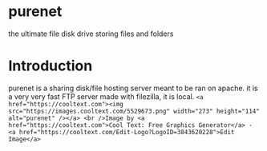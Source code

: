 # purenet
the ultimate file disk drive storing files and folders
# Introduction
purenet is a sharing disk/file hosting server meant to be ran on apache. it is a very very fast FTP server made with filezilla, it is local.
` <a href="https://cooltext.com"><img src="https://images.cooltext.com/5529673.png" width="273" height="114" alt="purenet" /></a>
<br />Image by <a href="https://cooltext.com">Cool Text: Free Graphics Generator</a> - <a href="https://cooltext.com/Edit-Logo?LogoID=3843620228">Edit Image</a> `

